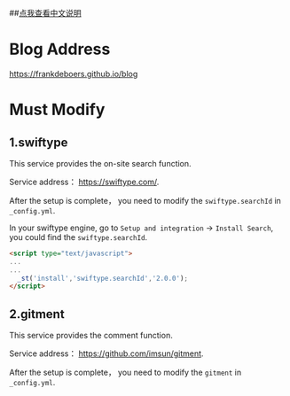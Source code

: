 ##[点我查看中文说明](https://github.com/FrankdeBoers/blog/blob/master/README_zh_CN.md) 

# Blog Address

<https://frankdeboers.github.io/blog>
 

# Must Modify

## 1.swiftype

This service provides the on-site search function.

Service address： <https://swiftype.com/>.

After the setup is complete， you need to modify the `swiftype.searchId` in `_config.yml`.

In your swiftype engine, go to `Setup and integration` -> `Install Search`, you could find the `swiftype.searchId`.

```html
<script type="text/javascript">
...
...
  _st('install','swiftype.searchId','2.0.0');
</script>
```

## 2.gitment

This service provides the comment function.

Service address： <https://github.com/imsun/gitment>.

After the setup is complete， you need to modify the `gitment`  in `_config.yml`.
 
